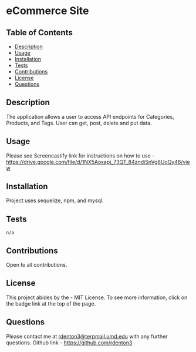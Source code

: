 # eCommerce Site
  

  ## Table of Contents 
  * [Description](#description)
  * [Usage](#usage)
  * [Installation](#installation)
  * [Tests](#tests)
  * [Contributions](#contributions)
  * [License](#license)
  * [Questions](#questions)

  ## Description
  The application allows a user to access API endpoints for Categories, Products, and Tags. User can get, post, delete and put data.

  ## Usage
  Please see Screencastify link for instructions on how to use - https://drive.google.com/file/d/1NX5Aoxapj_73QT_84zndiSnVg8UoQy48/view 

  ## Installation
  Project uses sequelize, npm, and mysql.

  ## Tests
    n/a

  ## Contributions
  Open to all contributions.

  ## License
  This project abides by the - MIT License. To see more information, click on the badge link at the top of the page.

  ## Questions
  Please contact me at rdenton3@terpmail.umd.edu with any further questions. 
  Github link - https://github.com/rdenton3
